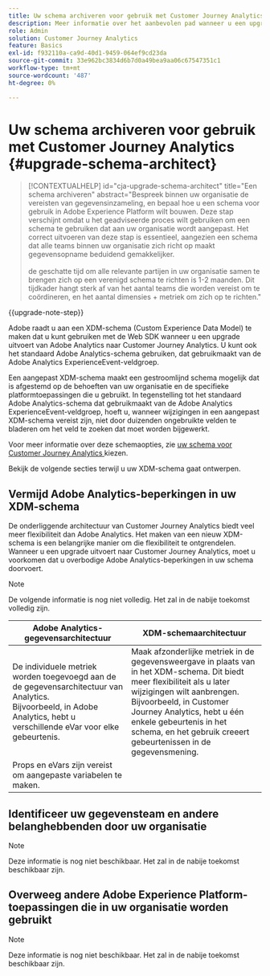 ```yaml
---
title: Uw schema archiveren voor gebruik met Customer Journey Analytics
description: Meer informatie over het aanbevolen pad wanneer u een upgrade uitvoert van Adobe Analytics naar Customer Journey Analytics
role: Admin
solution: Customer Journey Analytics
feature: Basics
exl-id: f932110a-ca9d-40d1-9459-064ef9cd23da
source-git-commit: 33e962bc3834d6b7d0a49bea9aa06c67547351c1
workflow-type: tm+mt
source-wordcount: '487'
ht-degree: 0%

---
```


# Uw schema archiveren voor gebruik met Customer Journey Analytics {#upgrade-schema-architect}

<!-- markdownlint-disable MD034 -->

>[!CONTEXTUALHELP]
>id="cja-upgrade-schema-architect"
>title="Een schema archiveren"
>abstract="Bespreek binnen uw organisatie de vereisten van gegevensinzameling, en bepaal hoe u een schema voor gebruik in Adobe Experience Platform wilt bouwen. Deze stap verschijnt omdat u het geadviseerde proces wilt gebruiken om een schema te gebruiken dat aan uw organisatie wordt aangepast. Het correct uitvoeren van deze stap is essentieel, aangezien een schema dat alle teams binnen uw organisatie zich richt op maakt gegevensopname beduidend gemakkelijker.<br><br> de geschatte tijd om alle relevante partijen in uw organisatie samen te brengen zich op een verenigd schema te richten is 1-2 maanden. Dit tijdkader hangt sterk af van het aantal teams die worden vereist om te coördineren, en het aantal dimensies + metriek om zich op te richten."

<!-- markdownlint-enable MD034 -->

{{upgrade-note-step}}

Adobe raadt u aan een XDM-schema (Custom Experience Data Model) te maken dat u kunt gebruiken met de Web SDK wanneer u een upgrade uitvoert van Adobe Analytics naar Customer Journey Analytics. U kunt ook het standaard Adobe Analytics-schema gebruiken, dat gebruikmaakt van de Adobe Analytics ExperienceEvent-veldgroep.

Een aangepast XDM-schema maakt een gestroomlijnd schema mogelijk dat is afgestemd op de behoeften van uw organisatie en de specifieke platformtoepassingen die u gebruikt. In tegenstelling tot het standaard Adobe Analytics-schema dat gebruikmaakt van de Adobe Analytics ExperienceEvent-veldgroep, hoeft u, wanneer wijzigingen in een aangepast XDM-schema vereist zijn, niet door duizenden ongebruikte velden te bladeren om het veld te zoeken dat moet worden bijgewerkt.

Voor meer informatie over deze schemaopties, zie [ uw schema voor Customer Journey Analytics ](/help/getting-started/cja-upgrade/cja-upgrade-schema-existing.md) kiezen.

Bekijk de volgende secties terwijl u uw XDM-schema gaat ontwerpen.

## Vermijd Adobe Analytics-beperkingen in uw XDM-schema

De onderliggende architectuur van Customer Journey Analytics biedt veel meer flexibiliteit dan Adobe Analytics. Het maken van een nieuw XDM-schema is een belangrijke manier om die flexibiliteit te ontgrendelen. Wanneer u een upgrade uitvoert naar Customer Journey Analytics, moet u voorkomen dat u overbodige Adobe Analytics-beperkingen in uw schema doorvoert.

>[!NOTE]
>
>De volgende informatie is nog niet volledig. Het zal in de nabije toekomst volledig zijn.

| Adobe Analytics-gegevensarchitectuur | XDM-schemaarchitectuur |
|---------|----------|
| De individuele metriek worden toegevoegd aan de de gegevensarchitectuur van Analytics.<br/> Bijvoorbeeld, in Adobe Analytics, hebt u verschillende eVar voor elke gebeurtenis. | Maak afzonderlijke metriek in de gegevensweergave in plaats van in het XDM-schema. Dit biedt meer flexibiliteit als u later wijzigingen wilt aanbrengen.<br/> Bijvoorbeeld, in Customer Journey Analytics, hebt u één enkele gebeurtenis in het schema, en het gebruik creeert gebeurtenissen in de gegevensmening. |
| Props en eVars zijn vereist om aangepaste variabelen te maken. |  |

## Identificeer uw gegevensteam en andere belanghebbenden door uw organisatie

>[!NOTE]
>
>Deze informatie is nog niet beschikbaar. Het zal in de nabije toekomst beschikbaar zijn.

## Overweeg andere Adobe Experience Platform-toepassingen die in uw organisatie worden gebruikt

>[!NOTE]
>
>Deze informatie is nog niet beschikbaar. Het zal in de nabije toekomst beschikbaar zijn.
